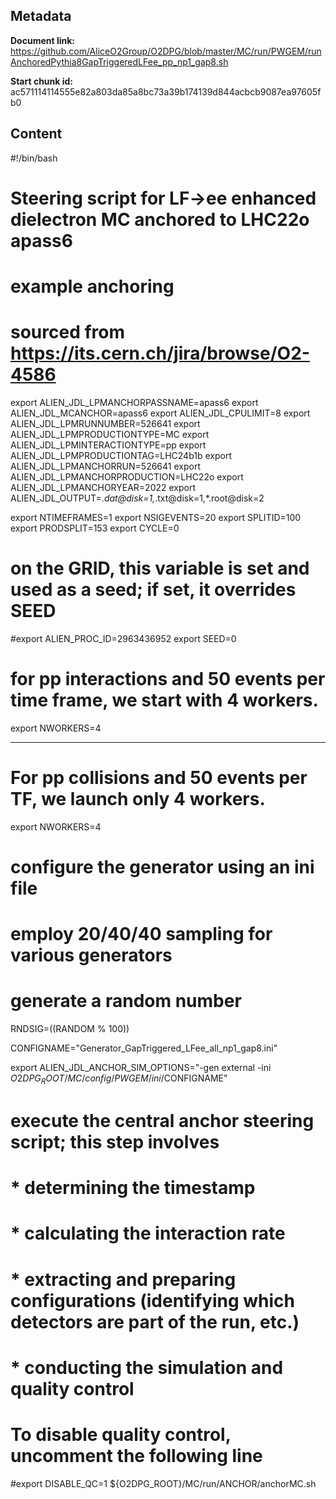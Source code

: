 ## Metadata

**Document link:** https://github.com/AliceO2Group/O2DPG/blob/master/MC/run/PWGEM/runAnchoredPythia8GapTriggeredLFee_pp_np1_gap8.sh

**Start chunk id:** ac571114114555e82a803da85a8bc73a39b174139d844acbcb9087ea97605fb0

## Content

#!/bin/bash

#
# Steering script for LF->ee enhanced dielectron MC anchored to LHC22o apass6
#

# example anchoring
# sourced from https://its.cern.ch/jira/browse/O2-4586
export ALIEN_JDL_LPMANCHORPASSNAME=apass6
export ALIEN_JDL_MCANCHOR=apass6
export ALIEN_JDL_CPULIMIT=8
export ALIEN_JDL_LPMRUNNUMBER=526641
export ALIEN_JDL_LPMPRODUCTIONTYPE=MC
export ALIEN_JDL_LPMINTERACTIONTYPE=pp
export ALIEN_JDL_LPMPRODUCTIONTAG=LHC24b1b
export ALIEN_JDL_LPMANCHORRUN=526641
export ALIEN_JDL_LPMANCHORPRODUCTION=LHC22o
export ALIEN_JDL_LPMANCHORYEAR=2022
export ALIEN_JDL_OUTPUT=*.dat@disk=1,*.txt@disk=1,*.root@disk=2

export NTIMEFRAMES=1
export NSIGEVENTS=20
export SPLITID=100
export PRODSPLIT=153
export CYCLE=0

# on the GRID, this variable is set and used as a seed; if set, it overrides SEED
#export ALIEN_PROC_ID=2963436952
export SEED=0

# for pp interactions and 50 events per time frame, we start with 4 workers.
export NWORKERS=4

---

# For pp collisions and 50 events per TF, we launch only 4 workers.
export NWORKERS=4

# configure the generator using an ini file
# employ 20/40/40 sampling for various generators
# generate a random number
RNDSIG=$(($RANDOM % 100))

CONFIGNAME="Generator_GapTriggered_LFee_all_np1_gap8.ini"

export ALIEN_JDL_ANCHOR_SIM_OPTIONS="-gen external -ini $O2DPG_ROOT/MC/config/PWGEM/ini/$CONFIGNAME"

# execute the central anchor steering script; this step involves
# * determining the timestamp
# * calculating the interaction rate
# * extracting and preparing configurations (identifying which detectors are part of the run, etc.)
# * conducting the simulation and quality control
# To disable quality control, uncomment the following line
#export DISABLE_QC=1
${O2DPG_ROOT}/MC/run/ANCHOR/anchorMC.sh